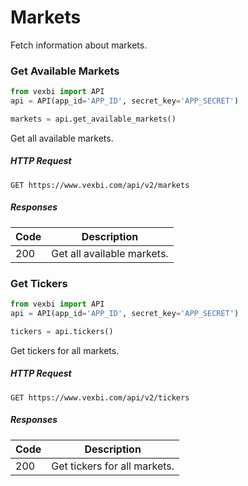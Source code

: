 # Markets

Fetch information about markets.

### Get Available Markets

```python
from vexbi import API
api = API(app_id='APP_ID', secret_key='APP_SECRET')

markets = api.get_available_markets()
```

Get all available markets.

##### HTTP Request
`GET https://www.vexbi.com/api/v2/markets`

##### Responses

| Code | Description |
| ---- | ----------- |
| 200 | Get all available markets. |

### Get Tickers

```python
from vexbi import API
api = API(app_id='APP_ID', secret_key='APP_SECRET')

tickers = api.tickers()
```

Get tickers for all markets.

##### HTTP Request
`GET https://www.vexbi.com/api/v2/tickers`

##### Responses

| Code | Description |
| ---- | ----------- |
| 200 | Get tickers for all markets. |
